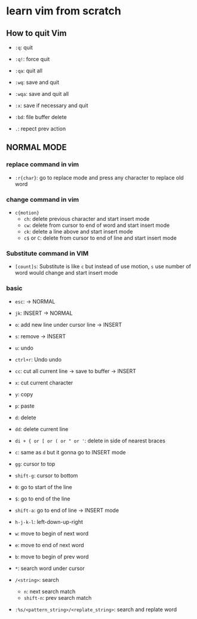 # learn vim from scratch

## How to quit Vim

- `:q`: quit
- `:q!`: force quit
- `:qa`: quit all
- `:wq`: save and quit
- `:wqa`: save and quit all
- `:x`: save if necessary and quit

- `:bd`: file buffer delete
- `.`: repect prev action

## NORMAL MODE

### replace command in vim

- `:r{char}`: go to replace mode and press any character to replace old word

### change command in vim

- `c{motion}`
  - `ch`: delete previous character and start insert mode
  - `cw`: delete from cursor to end of word and start insert mode
  - `ck`: delete a line above and start insert mode
  - `c$` or `C`: delete from cursor to end of line and start insert mode

### Substitute command in VIM

- `[count]s`: Substitute is like `c` but instead of use motion, `s` use number of word would change and start insert mode

### basic

- `esc`: -> NORMAL
- `jk`: INSERT -> NORMAL
- `o`: add new line under cursor line -> INSERT
- `s`: remove -> INSERT
- `u`: undo
- `ctrl+r`: Undo undo

- `cc`: cut all current line -> save to buffer -> INSERT
- `x`: cut current character
- `y`: copy
- `p`: paste

- `d`: delete
- `dd`: delete current line
- `di + { or [ or ( or " or '`: delete in side of nearest braces
- `c`: same as `d` but it gonna go to INSERT mode

- `gg`: cursor to top
- `shift-g`: cursor to bottom
- `0`: go to start of the line
- `$`: go to end of the line
- `shift-a`: go to end of line -> INSERT mode
- `h-j-k-l`: left-down-up-right
- `w`: move to begin of next word
- `e`: move to end of next word
- `b`: move to begin of prev word

- `*`: search word under cursor
- `/<string>`: search <string>

  - `n`: next search match
  - `shift-n`: prev search match

- `:%s/<pattern_string>/<replate_string>`: search and replate word
